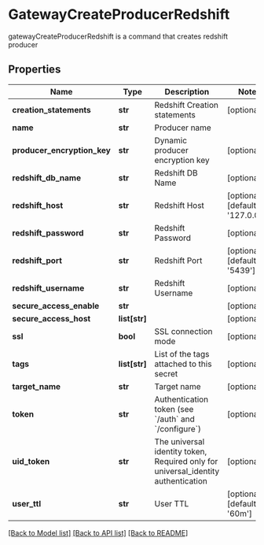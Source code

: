 # GatewayCreateProducerRedshift

gatewayCreateProducerRedshift is a command that creates redshift producer
## Properties
Name | Type | Description | Notes
------------ | ------------- | ------------- | -------------
**creation_statements** | **str** | Redshift Creation statements | [optional] 
**name** | **str** | Producer name | 
**producer_encryption_key** | **str** | Dynamic producer encryption key | [optional] 
**redshift_db_name** | **str** | Redshift DB Name | [optional] 
**redshift_host** | **str** | Redshift Host | [optional] [default to '127.0.0.1']
**redshift_password** | **str** | Redshift Password | [optional] 
**redshift_port** | **str** | Redshift Port | [optional] [default to '5439']
**redshift_username** | **str** | Redshift Username | [optional] 
**secure_access_enable** | **str** |  | [optional] 
**secure_access_host** | **list[str]** |  | [optional] 
**ssl** | **bool** | SSL connection mode | [optional] 
**tags** | **list[str]** | List of the tags attached to this secret | [optional] 
**target_name** | **str** | Target name | [optional] 
**token** | **str** | Authentication token (see &#x60;/auth&#x60; and &#x60;/configure&#x60;) | [optional] 
**uid_token** | **str** | The universal identity token, Required only for universal_identity authentication | [optional] 
**user_ttl** | **str** | User TTL | [optional] [default to '60m']

[[Back to Model list]](../README.md#documentation-for-models) [[Back to API list]](../README.md#documentation-for-api-endpoints) [[Back to README]](../README.md)


